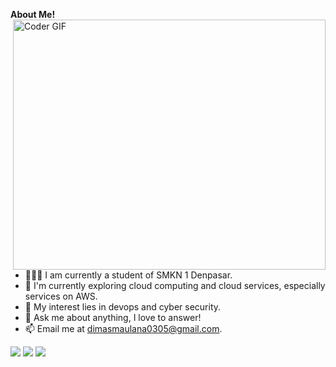 **About Me!**
<img align="right" src="https://github.com/ankitwarbhe/ankitwarbhe/raw/master/developer.gif" alt="Coder GIF" width="500" height="400" style="max-width: 100%;">
- 👨🏽‍💻 I am currently a student of SMKN 1 Denpasar.
- 🌱 I'm currently exploring cloud computing and cloud services, especially services on AWS.
- 🤔 My interest lies in devops and cyber security.
- 💬 Ask me about anything, I love to answer!
- 📫 Email me at [dimasmaulana0305@gmail.com](mailto:dimasmaulana0305@gmail.com).
<img src="https://github-readme-stats.vercel.app/api/top-langs/?username=dimasma0305&amp;theme=dark&amp;layout=compact&amp;card_width=100%&hide_border=truedark&icon_color=fad000">
<img src="https://github-readme-stats.vercel.app/api?username=dimasma0305&show_icons=true&hide_border=true&count_private=true&theme=dark&icon_color=fad000">
<img src="https://github-readme-streak-stats.herokuapp.com/?user=dimasma0305&show_icons=true&hide_border=true&count_private=true&theme=dark&icon_color=fad000&">

